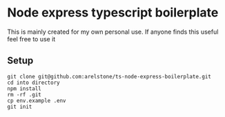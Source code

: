 # Node express typescript boilerplate
This is mainly created for my own personal use. If anyone finds this useful feel free to use it

## Setup
```
git clone git@github.com:arelstone/ts-node-express-boilerplate.git
cd into directory
npm install
rm -rf .git
cp env.example .env
git init
```

